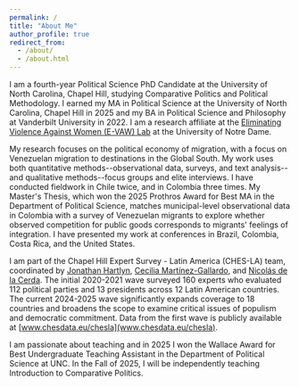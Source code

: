 ```yaml
---
permalink: /
title: "About Me"
author_profile: true
redirect_from: 
  - /about/
  - /about.html
---
```


I am a fourth-year Political Science PhD Candidate at the University of North Carolina, Chapel Hill, studying Comparative Politics and Political Methodology. I earned my MA in Political Science at the University of North Carolina, Chapel Hill in 2025 and my BA in Political Science and Philosophy at Vanderbilt University in 2022.  I am a research affiliate at the [Eliminating Violence Against Women (E-VAW) Lab](https://kellogg.nd.edu/evaw-lab) at the University of Notre Dame.  

My research focuses on the political economy of migration, with a focus on Venezuelan migration to destinations in the Global South. My work uses both quantitative methods--observational data, surveys, and text analysis--and qualitative methods--focus groups and elite interviews. I have conducted fieldwork in Chile twice, and in Colombia three times.  My Master's Thesis, which won the 2025 Prothros Award for Best MA in the Department of Political Science, matches municipal-level observational data in Colombia with a survey of Venezuelan migrants to explore whether observed competition for public goods corresponds to migrants' feelings of integration. I have presented my work at conferences in Brazil, Colombia, Costa Rica, and the United States.

I am part of the Chapel Hill Expert Survey - Latin America (CHES-LA) team, coordinated by [Jonathan Hartlyn](https://politicalscience.unc.edu/staff/jonathan-hartlyn/), [Cecilia Martínez-Gallardo](https://politicalscience.unc.edu/staff/cecilia-martinez-gallardo/), and [Nicolás de la Cerda](https://nicolasdelacerda.com/). The initial 2020-2021 wave surveyed 160 experts who evaluated 112 political parties and 13 presidents across 12 Latin American countries. The current 2024-2025 wave significantly expands coverage to 18 countries and broadens the scope to examine critical issues of populism and democratic commitment. Data from the first wave is publicly available at [www.chesdata.eu/chesla](www.chesdata.eu/chesla).

I am passionate about teaching and in 2025 I won the Wallace Award for Best Undergraduate Teaching Assistant in the Department of Political Science at UNC.  In the Fall of 2025, I will be independently teaching Introduction to Comparative Politics.
